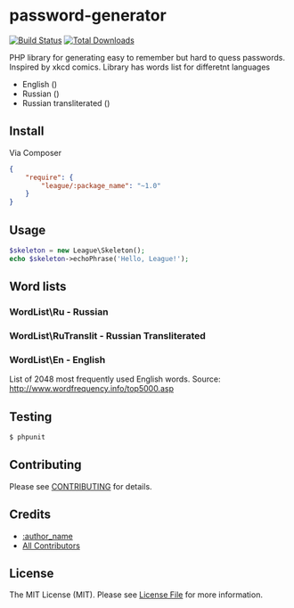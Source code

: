 password-generator
==================

[![Build Status](https://travis-ci.org/thephpleague/statsd.png?branch=master)](https://travis-ci.org/thephpleague/statsd)
[![Total Downloads](https://poser.pugx.org/league/statsd/downloads.png)](https://packagist.org/packages/league/statsd)

PHP library for generating easy to remember but hard to quess passwords.
Inspired by xkcd comics. Library has words list for differetnt languages

* English ()
* Russian ()
* Russian transliterated ()

## Install

Via Composer

``` json
{
    "require": {
        "league/:package_name": "~1.0"
    }
}
```


## Usage

``` php
$skeleton = new League\Skeleton();
echo $skeleton->echoPhrase('Hello, League!');

```


## Word lists

### WordList\Ru - Russian

### WordList\RuTranslit - Russian Transliterated

### WordList\En - English

List of 2048 most frequently used English words. Source:
http://www.wordfrequency.info/top5000.asp





## Testing

``` bash
$ phpunit
```


## Contributing

Please see [CONTRIBUTING](https://github.com/thephpleague/:package_name/blob/master/CONTRIBUTING.md) for details.


## Credits

- [:author_name](https://github.com/:author_username)
- [All Contributors](https://github.com/thephpleague/:package_name/contributors)


## License

The MIT License (MIT). Please see [License File](https://github.com/thephpleague/:package_name/blob/master/LICENSE) for more information.
